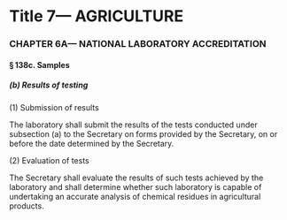 
# Title 7— AGRICULTURE
### CHAPTER 6A— NATIONAL LABORATORY ACCREDITATION
#### § 138c. Samples
##### (b) Results of testing

(1) Submission of results

The laboratory shall submit the results of the tests conducted under subsection (a) to the Secretary on forms provided by the Secretary, on or before the date determined by the Secretary.

(2) Evaluation of tests

The Secretary shall evaluate the results of such tests achieved by the laboratory and shall determine whether such laboratory is capable of undertaking an accurate analysis of chemical residues in agricultural products.
